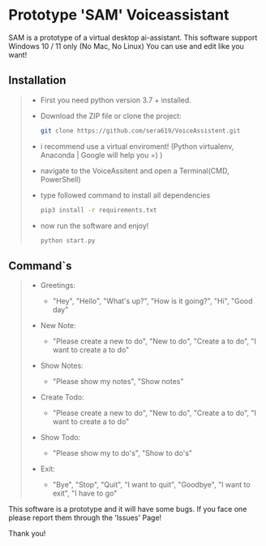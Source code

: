 # Prototype 'SAM' Voiceassistant #

SAM is a prototype of a virtual desktop ai-assistant.
This software support Windows 10 / 11 only (No Mac, No Linux)
You can use and edit like you want!

## Installation ##

> - First you need python version 3.7 + installed.
> - Download the ZIP file or clone the project:
>
>   ```bash
>   git clone https://github.com/sera619/VoiceAssistent.git
>   ```
>
> - i recommend use a virtual enviroment! (Python virtualenv, Anaconda | Google will help you =) )
> - navigate to the VoiceAssitent and open a Terminal(CMD, PowerShell)
> - type followed command to install all dependencies
>
>   ```bash
>   pip3 install -r requirements.txt      
>   ```
>
> - now run the software and enjoy!
>
>   ```bash
>   python start.py
>   ```

## Command`s ##

> - Greetings:
>   - "Hey", "Hello", "What's up?", "How is it going?", "Hi", "Good day"
>
> - New Note:
>   - "Please create a new to do", "New to do", "Create a to do", "I want to create a to do"
>
> - Show Notes:
>   - "Please show my notes", "Show notes"
>
> - Create Todo:
>   - "Please create a new to do", "New to do", "Create a to do", "I want to create a to do"
>
> - Show Todo:
>   - "Please show my to do's", "Show to do's"
>
> - Exit:
>   - "Bye", "Stop", "Quit", "I want to quit", "Goodbye", "I want to exit", "I have to go"

This software is a prototype and it will have some bugs. If you face one please report them through the 'Issues' Page!

Thank you!
